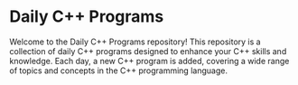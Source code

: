 # Daily C++ Programs
Welcome to the Daily C++ Programs repository! This repository is a collection of daily C++ programs designed to enhance your C++ skills and knowledge. Each day, a new C++ program is added, covering a wide range of topics and concepts in the C++ programming language.
